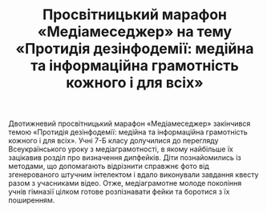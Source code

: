 ﻿---
title: 'Просвітницький марафон «Медіамеседжер» на тему «Протидія дезінфодемії: медійна та інформаційна грамотність кожного і для всіх»'
---

Двотижневий просвітницький марафон «Медіамеседжер» закінчився темою «Протидія дезінфодемії: медійна та інформаційна грамотність кожного і для всіх». Учні 7-Б класу долучилися до перегляду Всеукраїнського уроку з медіаграмотності, в якому найбільше їх зацікавив розділ про визначення дипфейків. Діти познайомились із методами, що допомагають відрізнити справжнє фото від згенерованого штучним інтелектом і вдало виконували завдання квесту разом з учасниками відео. Отже, медіаграмотне молоде покоління учнів гімназії цілком готове розпізнавати фейки та боротися з їх поширенням.

<slideshow />
